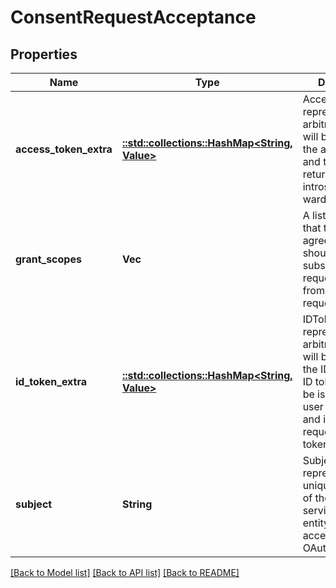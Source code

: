 # ConsentRequestAcceptance

## Properties
Name | Type | Description | Notes
------------ | ------------- | ------------- | -------------
**access_token_extra** | [**::std::collections::HashMap<String, Value>**](Value.md) | AccessTokenExtra represents arbitrary data that will be added to the access token and that will be returned on introspection and warden requests. | [optional] 
**grant_scopes** | **Vec<String>** | A list of scopes that the user agreed to grant. It should be a subset of requestedScopes from the consent request. | [optional] 
**id_token_extra** | [**::std::collections::HashMap<String, Value>**](Value.md) | IDTokenExtra represents arbitrary data that will be added to the ID token. The ID token will only be issued if the user agrees to it and if the client requested an ID token. | [optional] 
**subject** | **String** | Subject represents a unique identifier of the user (or service, or legal entity, ...) that accepted the OAuth2 request. | [optional] 

[[Back to Model list]](../README.md#documentation-for-models) [[Back to API list]](../README.md#documentation-for-api-endpoints) [[Back to README]](../README.md)


